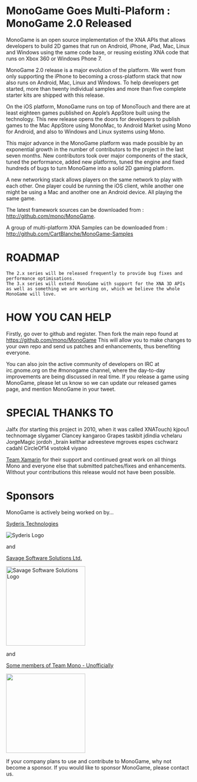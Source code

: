 # MonoGame Goes Multi-Plaform : MonoGame 2.0 Released

MonoGame is an open source implementation of the XNA APIs that allows developers to build 2D games that run on Android, iPhone, iPad, Mac, Linux and Windows using the same code base, or reusing existing XNA code that runs on Xbox 360 or Windows Phone 7.

MonoGame 2.0 release is a major evolution of the platform. We went from only supporting the iPhone to becoming a cross-platform stack that now also runs on Android, Mac, Linux and Windows. To help developers get started, more than twenty individual samples and more than five complete starter kits are shipped with this release.

On the iOS platform, MonoGame runs on top of MonoTouch and there are at least eighteen games published on Apple’s AppStore built using the technology. This new release opens the doors for developers to publish games to the Mac AppStore using MonoMac, to Android Market using Mono for Android, and also to Windows and Linux systems using Mono.

This major advance in the MonoGame platform was made possible by an exponential growth in the number of contributors to the project in the last seven months.   New contributors took over major components of the stack, tuned the performance, added new platforms, tuned the engine and fixed hundreds of bugs to turn MonoGame into a solid 2D gaming platform.

A new networking stack allows players on the same network to play with each other.   One player could be running the iOS client, while another one might be using a Mac and another one an Android device. All playing the same game.

The latest framework sources can be downloaded from : http://github.com/mono/MonoGame.

A group of multi-platform XNA Samples can be downloaded from : http://github.com/CartBlanche/MonoGame-Samples

# ROADMAP

    The 2.x series will be released frequently to provide bug fixes and performance optimisations.
    The 3.x series will extend MonoGame with support for the XNA 3D APIs as well as something we are working on, which we believe the whole MonoGame will love.

# HOW YOU CAN HELP

Firstly, go over to github and register. Then fork the main repo found at https://github.com/mono/MonoGame
This will allow you to make changes to your own repo and send us patches and enhancements, thus benefiting everyone.

You can also join the active community of developers on IRC at irc.gnome.org on the #monogame channel, where the day-to-day improvements are being discussed in real time.
If you release a game using MonoGame, please let us know so we can update our released games page, and mention MonoGame in your tweet.

# SPECIAL THANKS TO

Jalfx (for starting this project in 2010, when it was called XNATouch)
kjpou1
technomage
slygamer
Clancey
kangaroo
Grapes
taskbit
jdindia
vchelaru
JorgeMagic
jordoh
_brain
kelthar
adreesteve
mgroves
espes
cschwarz
cadahl
CircleOf14
vostok4
viyano

[Team Xamarin](http://www.xamarin.com) for their support and continued great work on all things Mono
and everyone else that submitted patches/fixes and enhancements. Without your contributions this release would not have been possible.

# Sponsors
MonoGame is actively being worked on by...

[Syderis Technologies](http://www.syderis.com)

<img src="http://www.syderis.com/images/galerias/logo_normal.png" alt="Syderis Logo" title="Syderis"/>

and

[Savage Software Solutions Ltd.](http://www.SavageSoftwareSolutions.com/) 

<img src="http://www.savagesoftwaresolutions.com/images_sav/savage_lrg.png" alt="Savage Software Solutions Logo" title="Savage Software Solutions" width="215"/>

and

[Some members of Team Mono - Unofficially](http://mono-project.com/) 

<img src="http://mono-project.com/skins/MonoWaveWide/images/mp-mono-logo.png" width="215"/>

If your company plans to use and contribute to MonoGame, why not become a sponsor. If you would like to sponsor MonoGame, please contact us.
